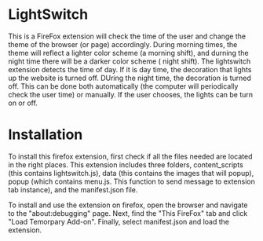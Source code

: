 # LightSwitch

This is a FireFox extension will check the time of the user and change the theme of the browser (or page) accordingly. During morning times, the theme will reflect a lighter color scheme (a morning shift), and durning the night time there will be a darker color scheme ( night shift).
The lightswitch extension detects the time of day. If it is day time, the decoration that lights up the website is turned off. DUring the night time, the decoration is turned off. This can be done both automatically (the computer will periodically check the user time) or manually. If the user chooses, the lights can be turn on or off.  

# Installation

To install this firefox extension, first check if all the files needed are located in the right places.
This extension includes three folders, content_scripts (this contains lightswitch.js), data (this contains the images that will popup), popup (which contains menu.js. This function to send message to extension tab instance), and the manifest.json file. 

To install and use the extension on firefox, open the browser and navigate to the "about:debugging" page. Next, find the "This FireFox" tab and click "Load Temorpary Add-on". Finally, select manifest.json and load the extension.
